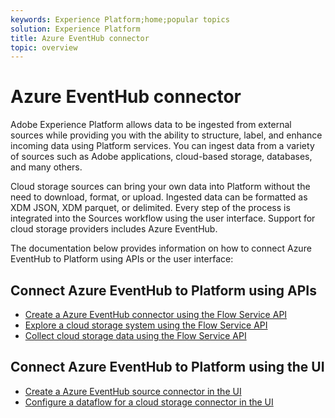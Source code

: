 ```yaml
---
keywords: Experience Platform;home;popular topics
solution: Experience Platform
title: Azure EventHub connector
topic: overview
---
```


# Azure EventHub connector

Adobe Experience Platform allows data to be ingested from external sources while providing you with the ability to structure, label, and enhance incoming data using Platform services. You can ingest data from a variety of sources such as Adobe applications, cloud-based storage, databases, and many others.

Cloud storage sources can bring your own data into Platform without the need to download, format, or upload. Ingested data can be formatted as XDM JSON, XDM parquet, or delimited. Every step of the process is integrated into the Sources workflow using the user interface. Support for cloud storage providers includes Azure EventHub.

The documentation below provides information on how to connect Azure EventHub to Platform using APIs or the user interface:

## Connect Azure EventHub to Platform using APIs

- [Create a Azure EventHub connector using the Flow Service API](../../tutorials/api/create/cloud-storage/eventhub.md)
- [Explore a cloud storage system using the Flow Service API](../../tutorials/api/explore/cloud-storage.md)
- [Collect cloud storage data using the Flow Service API](../../tutorials/api/collect/cloud-storage.md)

## Connect Azure EventHub to Platform using the UI

- [Create a Azure EventHub source connector in the UI](../../tutorials/ui/create/cloud-storage/eventhub.md)
- [Configure a dataflow for a cloud storage connector in the UI](../../tutorials/ui/dataflow/cloud-storage.md)